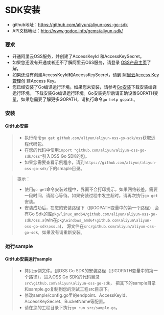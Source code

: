 # SDK安装

- github地址：https://github.com/aliyun/aliyun-oss-go-sdk
- API文档地址：http://www.godoc.info/gems/aliyun-sdk/

### 要求

- 开通阿里云OSS服务，并创建了AccessKeyId 和AccessKeySecret。
- 如果您还没有开通或者还不了解阿里云OSS服务，请登录
  [OSS产品主页](http://www.aliyun.com/product/oss)了解。
- 如果还没有创建AccessKeyId和AccessKeySecret，请到
  [阿里云Access Key管理](https://ak-console.aliyun.com/#/accesskey)创
  建Access Key。
- 您已经安装了Go编译运行环境。如果您未安装，请参考[Go安装](https://golang.org/doc/install/source)下载安装编译运行环境。
  下载安装Go编译运行环境。Go安装完毕后请正确设置GOPATH变量，如果您需要了解更多GOPATH，请执行命令`go help gopath`。
  
### 安装

#### GitHub安装
> - 执行命令`go get github.com/aliyun/aliyun-oss-go-sdk/oss`获取远程代码包。
> - 在您的代码中使用`import "github.com/aliyun/aliyun-oss-go-sdk/oss"`引入OSS Go SDK的包。
> - 如果您需要查看示例程序，请到`https://github.com/aliyun/aliyun-oss-go-sdk/`下的smaple目录。
>

> 提示：
> 
> - 使用`go get`命令安装过程中，界面不会打印提示，如果网络较差，需要一段时间，请耐心等待。如果安装过程中发生超时，请再次执行`go get`安装。 
> - 安装成功后，在您的安装路径下（即GOPATH变量中的第一个路径）,会有Go Sdk的库`pkg/linux_amd64/github.com/aliyun/aliyun-oss-go-sdk/oss.a`(win在`pkg\windows_amd64\github.com\aliyun\aliyun-oss-go-sdk\oss.a`)，
源文件在`src/github.com/aliyun/aliyun-oss-go-sdk`，如果没有请重新安装。

### 运行sample

#### GitHub安装运行sample
> - 拷贝示例文件。到OSS Go SDK的安装路径（即GOPATH变量中的第一个路径），进入OSS Go SDK的代码目录`src\github.com\aliyun\aliyun-oss-go-sdk`，
把其下的sample目录和sample.go复制到您的测试工程src目录下。
> - 修改sample/config.go里的endpoint、AccessKeyId、AccessKeySecret、BucketName等配置。
> - 请在您的工程目录下执行`go run src/sample.go`。
